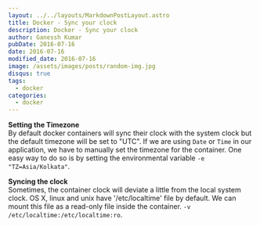 ```yaml
---
layout: ../../layouts/MarkdownPostLayout.astro
title: Docker - Sync your clock
description: Docker - Sync your clock
author: Ganessh Kumar
pubDate: 2016-07-16
date: 2016-07-16
modified_date: 2016-07-16
image: /assets/images/posts/random-img.jpg
disqus: true
tags:
  - docker
categories:
  - docker
---
```


**Setting the Timezone**  
By default docker containers will sync their clock with the system clock but the default timezone will be set to "UTC". If we are using `Date` or `Time` in our application, we have to manually set the timezone for the container. One easy way to do so is by setting the environmental variable `-e "TZ=Asia/Kolkata"`.


**Syncing the clock**  
Sometimes, the container clock will deviate a little from the local system clock. OS X, linux and unix have '/etc/localtime' file by default. We can mount this file as a read-only file inside the container. `-v /etc/localtime:/etc/localtime:ro`.